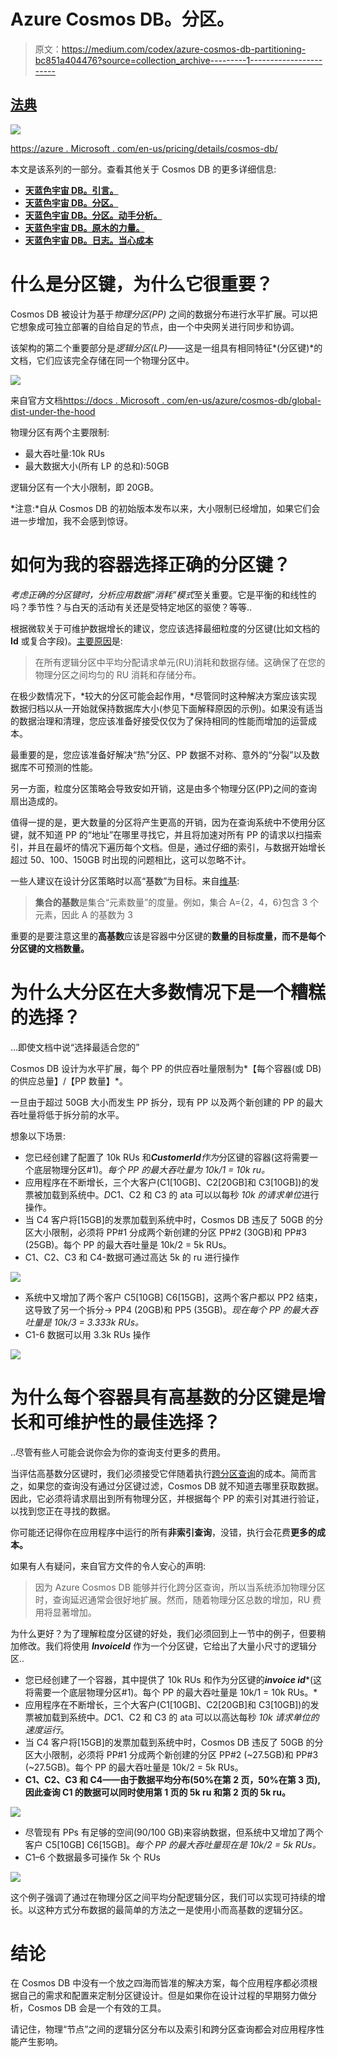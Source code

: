# Azure Cosmos DB。分区。

> 原文：<https://medium.com/codex/azure-cosmos-db-partitioning-bc851a404476?source=collection_archive---------1----------------------->

## [法典](http://medium.com/codex)

![](img/bd84cd009d8d4bb262da11197d36f426.png)

[https://azure . Microsoft . com/en-us/pricing/details/cosmos-db/](https://azure.microsoft.com/en-us/pricing/details/cosmos-db/)

本文是该系列的一部分。查看其他关于 Cosmos DB 的更多详细信息:

*   [**天蓝色宇宙 DB。引言。**](/me/stats/post/998d246053b7?source=main_stats_page)
*   [**天蓝色宇宙 DB。分区。**](/me/stats/post/bc851a404476?source=main_stats_page)
*   [**天蓝色宇宙 DB。分区。动手分析。**](/codex/azure-cosmos-db-partitioning-hands-on-analysis-3eb8dff2b83f)
*   [**天蓝色宇宙 DB。原木的力量。**](/me/stats/post/64b619170d63?source=main_stats_page)
*   [**天蓝色宇宙 DB。日志。当心成本**](/me/stats/post/4894f872f256)

# 什么是分区键，为什么它很重要？

Cosmos DB 被设计为基于*物理分区(PP)* 之间的数据分布进行水平扩展。可以把它想象成可独立部署的自给自足的节点，由一个中央网关进行同步和协调。

该架构的第二个重要部分是*逻辑分区(LP)*——这是一组具有相同特征*(分区键)*的文档，它们应该完全存储在同一个物理分区中。

![](img/fb03da1e0b67e8c0448b145dac970a55.png)

来自官方文档[https://docs . Microsoft . com/en-us/azure/cosmos-db/global-dist-under-the-hood](https://docs.microsoft.com/en-us/azure/cosmos-db/global-dist-under-the-hood)

物理分区有两个主要限制:

*   最大吞吐量:10k RUs
*   最大数据大小(所有 LP 的总和):50GB

逻辑分区有一个大小限制，即 20GB。

*注意:*自从 Cosmos DB 的初始版本发布以来，大小限制已经增加，如果它们会进一步增加，我不会感到惊讶。

# 如何为我的容器选择正确的分区键？

*考虑正确的分区键时，分析应用数据“消耗”模式*至关重要。它是平衡的和线性的吗？季节性？与白天的活动有关还是受特定地区的驱使？等等..

根据微软关于可维护数据增长的建议，您应该选择最细粒度的分区键(比如文档的 **Id** 或复合字段)。[主要原因](https://docs.microsoft.com/en-us/azure/cosmos-db/partitioning-overview)是:

> 在所有逻辑分区中平均分配请求单元(RU)消耗和数据存储。这确保了在您的物理分区之间均匀的 RU 消耗和存储分布。

在极少数情况下，*较大的分区可能会起作用，*尽管同时这种解决方案应该实现数据归档以从一开始就保持数据库大小(参见下面解释原因的示例)。如果没有适当的数据治理和清理，您应该准备好接受仅仅为了保持相同的性能而增加的运营成本。

最重要的是，您应该准备好解决“热”分区、PP 数据不对称、意外的“分裂”以及数据库不可预测的性能。

另一方面，粒度分区策略会导致安如开销，这是由多个物理分区(PP)之间的查询扇出造成的。

值得一提的是，更大数量的分区将产生更高的开销，因为在查询系统中不使用分区键，就不知道 PP 的“地址”在哪里寻找它，并且将加速对所有 PP 的请求以扫描索引，并且在最坏的情况下遍历每个文档。但是，通过仔细的索引，与数据开始增长超过 50、100、150GB 时出现的问题相比，这可以忽略不计。

一些人建议在设计分区策略时以高“基数”为目标。来自[维基](https://en.wikipedia.org/wiki/Cardinality):

> **集合的基数**是集合“元素数量”的度量。例如，集合 A={2，4，6}包含 3 个元素，因此 A 的基数为 3

重要的是要注意这里的**高基数**应该是容器中分区键的**数量的目标度量，而不是每个分区键的文档数量。**

# 为什么大分区在大多数情况下是一个糟糕的选择？

…即使文档中说“选择最适合您的”

Cosmos DB 设计为水平扩展，每个 PP 的供应吞吐量限制为*【每个容器(或 DB)的供应总量】/【PP 数量】*。

一旦由于超过 50GB 大小而发生 PP 拆分，现有 PP 以及两个新创建的 PP 的最大吞吐量将低于拆分前的水平。

想象以下场景:

*   您已经创建了配置了 10k RUs 和***CustomerId****作为*分区键的容器(这将需要一个底层物理分区#1)。*每个 PP 的最大吞吐量为 10k/1 = 10k ru。*
*   应用程序在不断增长，三个大客户(C1[10GB]、C2[20GB]和 C3[10GB])的发票被加载到系统中。*D*C1、C2 和 C3 的 ata 可以以每秒 *10k 的请求单位*进行操作。
*   当 C4 客户将[15GB]的发票加载到系统中时，Cosmos DB 违反了 50GB 的分区大小限制，必须将 PP#1 分成两个新创建的分区 PP#2 (30GB)和 PP#3 (25GB)。每个 PP 的最大吞吐量是 10k/2 = 5k RUs。
*   C1、C2、C3 和 C4-数据可通过高达 5k 的 ru 进行操作

![](img/5b579f746df22194b28289b9c70f6626.png)

*   系统中又增加了两个客户 C5[10GB] C6[15GB]，这两个客户都以 PP2 结束，这导致了另一个拆分-> PP4 (20GB)和 PP5 (35GB)。*现在每个 PP 的最大吞吐量是 10k/3 = 3.333k RUs。*
*   C1-6 数据可以用 3.3k RUs 操作

![](img/ecf256b9d148782bc862c950ee0d53bb.png)

# 为什么每个容器具有高基数的分区键是增长和可维护性的最佳选择？

..尽管有些人可能会说你会为你的查询支付更多的费用。

当评估高基数分区键时，我们必须接受它伴随着执行[跨分区查询](https://docs.microsoft.com/en-us/azure/cosmos-db/how-to-query-container)的成本。简而言之，如果您的查询没有通过分区键过滤，Cosmos DB 就不知道去哪里获取数据。因此，它必须将请求扇出到所有物理分区，并根据每个 PP 的索引对其进行验证，以找到您正在寻找的数据。

你可能还记得你在应用程序中运行的所有**非索引查询**，没错，执行会花费**更多的成本。**

如果有人有疑问，来自官方文件的令人安心的声明:

> 因为 Azure Cosmos DB 能够并行化跨分区查询，所以当系统添加物理分区时，查询延迟通常会很好地扩展。然而，随着物理分区总数的增加，RU 费用将显著增加。

为什么更好？为了理解粒度分区键的好处，我们必须回到上一节中的例子，但要稍加修改。我们将使用 ***InvoiceId*** 作为一个分区键，它给出了大量小尺寸的逻辑分区..

*   您已经创建了一个容器，其中提供了 10k RUs 和作为分区键的***invoice id****(这将需要一个底层物理分区#1)。每个 PP 的最大吞吐量是 10k/1 = 10k RUs。*
*   应用程序在不断增长，三个大客户(C1[10GB]、C2[20GB]和 C3[10GB])的发票被加载到系统中。*D*C1、C2 和 C3 的 ata 可以以高达每秒 *10k 请求单位的速度运行*。
*   当 C4 客户将[15GB]的发票加载到系统中时，Cosmos DB 违反了 50GB 的分区大小限制，必须将 PP#1 分成两个新创建的分区 PP#2 (~27.5GB)和 PP#3 (~27.5GB)。每个 PP 的最大吞吐量是 10k/2 = 5k RUs。
*   **C1、C2、C3 和 C4——由于数据平均分布(50%在第 2 页，50%在第 3 页),因此查询 C1 的数据可以同时使用第 1 页的 5k ru 和第 2 页的 5k ru。**

![](img/5b630bd991bf30876e391bcc3514d503.png)

*   尽管现有 PPs 有足够的空间(90/100 GB)来容纳数据，但系统中又增加了两个客户 C5[10GB] C6[15GB]。*每个 PP 的最大吞吐量现在是 10k/2 = 5k RUs。*
*   C1–6 个数据最多可操作 5k 个 RUs

![](img/17b7441e9686c72d386728607aba493b.png)

这个例子强调了通过在物理分区之间平均分配逻辑分区，我们可以实现可持续的增长。以这种方式分布数据的最简单的方法之一是使用小而高基数的逻辑分区。

# 结论

在 Cosmos DB 中没有一个放之四海而皆准的解决方案，每个应用程序都必须根据自己的需求和配置来定制分区键设计。但是如果你在设计过程的早期努力做分析，Cosmos DB 会是一个有效的工具。

请记住，物理“节点”之间的逻辑分区分布以及索引和跨分区查询都会对应用程序性能产生影响。